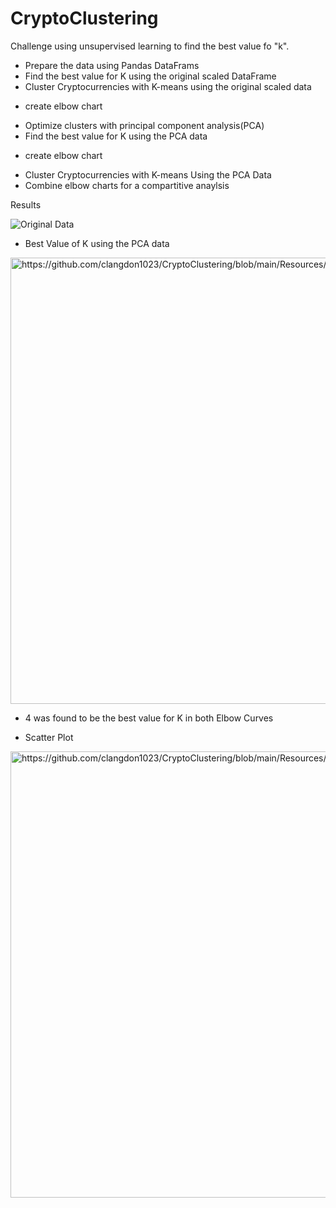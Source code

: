 # CryptoClustering

Challenge using unsupervised learning to find the best value fo "k".

* Prepare the data using Pandas DataFrams
* Find the best value for K using the original scaled DataFrame
*  Cluster Cryptocurrencies with K-means using the original scaled data
  - create elbow chart
*  Optimize clusters with principal component analysis(PCA)
*  Find the best value for K using the PCA data
  - create elbow chart
* Cluster Cryptocurrencies with K-means Using the PCA Data
* Combine elbow charts for a compartitive anaylsis


Results

![Original Data](https://github.com/clangdon1023/CryptoClustering/assets/139593626/0365f359-8bf6-4d73-87a7-7bd2d6d97c42)



* Best Value of K using the PCA data
  
<img width="714" alt="https://github.com/clangdon1023/CryptoClustering/blob/main/Resources/PCA%20Elbow.png">


* 4 was found to be the best value for K in both Elbow Curves

* Scatter Plot
  
<img width="714" alt="https://github.com/clangdon1023/CryptoClustering/blob/main/Resources/Scatter%20Plot.png">
